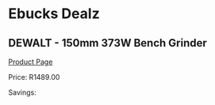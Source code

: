 
# Ebucks Dealz
## DEWALT - 150mm 373W Bench Grinder
[Product Page](https://www.ebucks.com/web/shop/productSelected.do?prodId=1070072627&catId=336131693)

Price: R1489.00

Savings: 


	